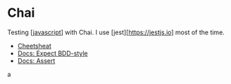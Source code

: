# Chai

Testing [[javascript]] with Chai. I use [jest][https://jestjs.io] most of the time.

- [Cheetsheat](https://devhints.io/chai)
- [Docs: Expect BDD-style](https://www.chaijs.com/api/bdd/)
- [Docs: Assert](https://www.chaijs.com/api/assert/)

a

[//begin]: # "Autogenerated link references for markdown compatibility"
[javascript]: javascript "JavaScript"
[//end]: # "Autogenerated link references"
